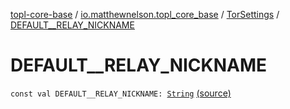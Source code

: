 [topl-core-base](../../index.md) / [io.matthewnelson.topl_core_base](../index.md) / [TorSettings](index.md) / [DEFAULT__RELAY_NICKNAME](./-d-e-f-a-u-l-t__-r-e-l-a-y_-n-i-c-k-n-a-m-e.md)

# DEFAULT__RELAY_NICKNAME

`const val DEFAULT__RELAY_NICKNAME: `[`String`](https://kotlinlang.org/api/latest/jvm/stdlib/kotlin/-string/index.html) [(source)](https://github.com/05nelsonm/TorOnionProxyLibrary-Android/blob/master/topl-core-base/src/main/java/io/matthewnelson/topl_core_base/TorSettings.kt#L135)